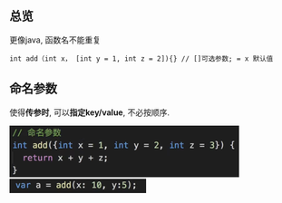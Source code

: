 ## 总览

更像java, 函数名不能重复

```
int add（int x， [int y = 1, int z = 2]){} // []可选参数; = x 默认值
```



## 命名参数

使得**传参时**, 可以**指定key/value**, 不必按顺序.

<img src="image-20250423145841924.png" alt="image-20250423145841924" style="zoom:50%;" />

<img src="image-20250423145911795.png" alt="image-20250423145911795" style="zoom:50%;" />